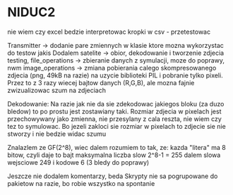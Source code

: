 # NIDUC2

nie wiem czy excel bedzie interpretowac kropki w csv - przetestowac




Transmitter -> dodanie pare zmiennych w klasie ktore mozna wykorzystac do testow jakis
Dodalem satelite -> obior, dekodowanie i tworzenie zdjecia
testing, file_operations -> zbieranie danych z symulacji, moze do poprawy, nwm
image_operations -> zmiana pobierania calego skompresowanego zdjecia (png, 49kB na razie) na uzycie biblioteki PIL i pobranie tylko pixeli. Przez to z 3 razy wiecej bajtow danych (R,G,B), ale mozna fajnie zwizualizowac szum na zdjeciach

Dekodowanie: Na razie jak nie da sie zdekodowac jakiegos bloku (za duzo bledow) to po prostu jest zostawiany taki.
Rozmiar zdjecia w pixelach jest przechowywany jako zmienna, nie przesylany z cala reszta, nie wiem czy tez to symulowac. Bo jezeli zakloci sie rozmiar w pixelach to zdjecie sie nie stworzy i nie bedzie widac szumu


Znalazlem ze GF(2^8), wiec dalem rozumiem to tak, ze:
 kazda "litera" ma 8 bitow, czyli daje to bajt 
 maksymalna liczba slow 2^8-1 = 255
 dalem slowa wejsciowe 249 i kodowe 6 (3 bledy do poprawy)



Jeszcze nie dodalem komentarzy, beda
Skrypty nie sa pogrupowane do pakietow na razie, bo robie wszystko na spontanie
